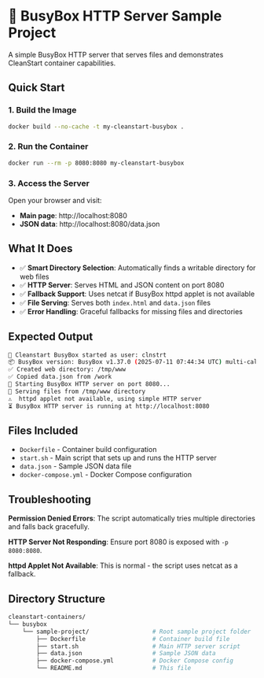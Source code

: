 # 🚀 BusyBox HTTP Server Sample Project

A simple BusyBox HTTP server that serves files and demonstrates CleanStart container capabilities.

## Quick Start

### 1. Build the Image
```bash
docker build --no-cache -t my-cleanstart-busybox .
```

### 2. Run the Container
```bash
docker run --rm -p 8080:8080 my-cleanstart-busybox
```

### 3. Access the Server
Open your browser and visit:
- **Main page**: http://localhost:8080
- **JSON data**: http://localhost:8080/data.json

## What It Does

- ✅ **Smart Directory Selection**: Automatically finds a writable directory for web files
- ✅ **HTTP Server**: Serves HTML and JSON content on port 8080
- ✅ **Fallback Support**: Uses netcat if BusyBox httpd applet is not available
- ✅ **File Serving**: Serves both `index.html` and `data.json` files
- ✅ **Error Handling**: Graceful fallbacks for missing files and directories

## Expected Output
```bash
🚀 Cleanstart BusyBox started as user: clnstrt
📦 BusyBox version: BusyBox v1.37.0 (2025-07-11 07:44:34 UTC) multi-call binary.
✅ Created web directory: /tmp/www
✅ Copied data.json from /work
🚀 Starting BusyBox HTTP server on port 8080...
📁 Serving files from /tmp/www directory
⚠️  httpd applet not available, using simple HTTP server
⏳ BusyBox HTTP server is running at http://localhost:8080
```

## Files Included
- `Dockerfile` - Container build configuration
- `start.sh` - Main script that sets up and runs the HTTP server
- `data.json` - Sample JSON data file
- `docker-compose.yml` - Docker Compose configuration

## Troubleshooting

**Permission Denied Errors**: The script automatically tries multiple directories and falls back gracefully.

**HTTP Server Not Responding**: Ensure port 8080 is exposed with `-p 8080:8080`.

**httpd Applet Not Available**: This is normal - the script uses netcat as a fallback.

## Directory Structure
```bash
cleanstart-containers/
└── busybox
    └── sample-project/                  # Root sample project folder                    
        ├── Dockerfile                   # Container build file
        ├── start.sh                     # Main HTTP server script
        ├── data.json                    # Sample JSON data
        ├── docker-compose.yml           # Docker Compose config
        └── README.md                    # This file
```
